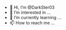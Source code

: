 - 👋 Hi, I’m @DarkSter03
- 👀 I’m interested in ...
- 🌱 I’m currently learning ...
- 📫 How to reach me ...

<!---
DarkSter03/DarkSter03 is a ✨ special ✨ repository because its `README.md` (this file) appears on your GitHub profile.
You can click the Preview link to take a look at your changes.
--->
